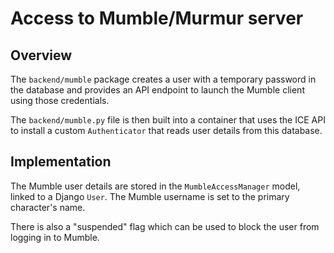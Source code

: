 # Access to Mumble/Murmur server

## Overview
The `backend/mumble` package creates a user with a temporary password in the database and provides an API endpoint to launch the Mumble client using those credentials.

The `backend/mumble.py` file is then built into a container that uses the ICE API to install a custom `Authenticator` that reads user details from this database.

## Implementation
The Mumble user details are stored in the `MumbleAccessManager` model, linked to a Django `User`. The Mumble username is set to the primary character's name.

There is also a "suspended" flag which can be used to block the user from logging in to Mumble.